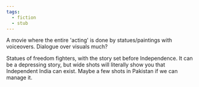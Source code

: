 ```yaml
---
tags:
  - fiction
  - stub
---
```

A movie where the entire 'acting' is done by statues/paintings with voiceovers. Dialogue over visuals much?

Statues of freedom fighters, with the story set before Independence. It can be a depressing story, but wide shots will literally show you that Independent India can exist. Maybe a few shots in Pakistan if we can manage it.